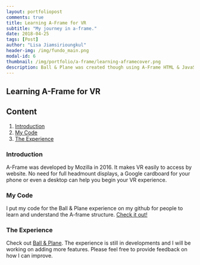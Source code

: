 ```yaml
---
layout: portfoliopost
comments: true
title: Learning A-Frame for VR
subtitle: "My journey in a-frame."
date: 2018-04-25
tags: [Post]
author: "Lisa Jiamsirioungkul"
header-img: /img/fundo_main.png
modal-id: 6
thumbnail: /img/portfolio/a-frame/learning-aframecover.png
description: Ball & Plane was created though using A-Frame HTML & JavaScript.  
---
```

## Learning A-Frame for VR

## Content
1. [Introduction](#intro) 
2. [My Code](#code)
3. [The Experience](#experience)

### Introduction <a name="intro"></a>
A-Frame was developed by Mozilla in 2016. It makes VR easily to access by website. No need for full headmount displays, a Google cardboard for your phone or even a desktop can help you begin your VR experience.

### My Code <a name="code"></a>
I put my code for the Ball & Plane experience on my github for people to learn and understand the A-frame structure. [Check it out!](https://github.com/VisaLisa/VR-Aframe)

### The Experience <a name="experience"></a>
Check out [Ball & Plane](https://visalisa.github.io/VR-Aframe/). The experience is still in developments and I will be working on adding more features. Please feel free to provide feedback on how I can improve.
